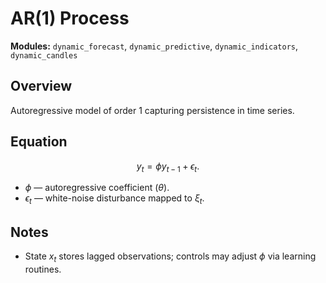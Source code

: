 # AR(1) Process

**Modules:** `dynamic_forecast`, `dynamic_predictive`, `dynamic_indicators`, `dynamic_candles`

## Overview

Autoregressive model of order 1 capturing persistence in time series.

## Equation

$$y_t = \phi y_{t-1} + \epsilon_t.$$

- $\phi$ — autoregressive coefficient ($\theta$).
- $\epsilon_t$ — white-noise disturbance mapped to $\xi_t$.

## Notes

- State $x_t$ stores lagged observations; controls may adjust $\phi$ via learning routines.
